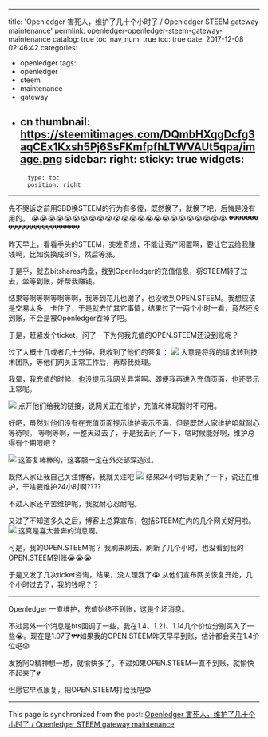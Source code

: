 
---
title: 'Openledger 害死人，维护了几十个小时了 / Openledger STEEM gateway maintenance'
permlink: openledger-openledger-steem-gateway-maintenance
catalog: true
toc_nav_num: true
toc: true
date: 2017-12-08 02:46:42
categories:
- openledger
tags:
- openledger
- steem
- maintenance
- gateway
- cn
thumbnail: https://steemitimages.com/DQmbHXqgDcfg3aqCEx1Kxsh5Pj6SsFKmfpfhLTWVAUt5qpa/image.png
sidebar:
    right:
        sticky: true
widgets:
    -
        type: toc
        position: right
---


先不哭诉之前用SBD换STEEM的行为有多傻，既然换了，就换了吧，后悔是没有用的。
😭😭😭😭😭😭😭😭😭😭😭😭😭😭😭😭😭😭😭😭😭😭😭😭
💔💔💔💔💔💔💔💔💔💔💔💔💔💔💔💔💔💔💔💔💔💔💔💔

昨天早上，看看手头的STEEM，突发奇想，不能让资产闲置啊，要让它去给我赚钱啊，比如说换成BTS，然后等涨。

于是乎，就去bitshares内盘，找到Openledger的充值信息，将STEEM转了过去，坐等到账，好帮我赚钱。

结果等啊等啊等啊等啊，我等到花儿也谢了，也没收到OPEN.STEEM。我想应该是交易太多，卡住了，于是就去忙其它事情，结果过了一两个小时一看，竟然还没到账，不会是被Openledger吞掉了吧。


于是，赶紧发个ticket，问了一下为何我充值的OPEN.STEEM还没到账呢？

过了大概十几或者几十分钟，我收到了他们的答复：
![](https://steemitimages.com/DQmbHXqgDcfg3aqCEx1Kxsh5Pj6SsFKmfpfhLTWVAUt5qpa/image.png)
大意是将我的请求转到技术团队，等他们网关正常工作后，再帮我处理。

我晕，我充值的时候，也没提示我网关异常啊。即便我再进入充值页面，也还显示正常呢。

![](https://steemitimages.com/DQmXSGCZ3RaUkvbviWs531XvU82NQNEAXkqwnAkgFKt2UZ9/image.png)
点开他们给我的链接，说网关正在维护，充值和体现暂时不可用。

好吧，虽然对他们没有在充值页面提示维护表示不满，但是既然人家维护咱就耐心等待呗。
等啊等啊，一整天过去了，于是我去问了一下，啥时候能好啊，维护总得有个期限吧？

![](https://steemitimages.com/DQmeMB1K7NpmbTAQvbs1dTfUaGevk3CP7B7GAWSEpven4ND/image.png)
这答复棒棒的，这客服一定在外交部深造过。

既然人家让我自己关注博客，我就关注吧
![](https://steemitimages.com/DQmeJJfS3wyP1YujHgFtFUeP3guSN9RpFzoAnmMuGZvmf2c/image.png)
结果24小时后更新了一下，说还在维护，干啥要维护24小时啊????

不过人家还辛苦维护呢，我就耐心忍耐吧。

又过了不知道多久之后，博客上总算宣布，包括STEEM在内的几个网关好用啦。
![](https://steemitimages.com/DQmSc5zitTjAcbfn2RQZpkTE3QiEfj5kzNKsQNgoFzkogvc/image.png)
这真是喜大普奔的消息啊。

可是，我的OPEN.STEEM呢？
我刷来刷去，刷新了几个小时，也没看到我的OPEN.STEEM到账😭😭😭

于是又发了几次ticket咨询，结果，没人理我了😭
从他们宣布网关恢复开始，几个小时过去了，我的钱呢？？

-----

Openledger 一直维护，充值始终不到账，这是个坏消息。

不过另外一个消息是bts回调了一些，我在1.4、1.21、1.14几个价位分别买入了一些😭。现在是1.07了💔💔如果我的OPEN.STEEM昨天早早到账，估计都会买在1.4价位吧😨

发扬阿Q精神想一想，就愉快多了。不过如果OPEN.STEEM一直不到账，就愉快不起来了💔

但愿它早点康复，把OPEN.STEEM打给我吧😨

- - -

This page is synchronized from the post: [Openledger 害死人，维护了几十个小时了 / Openledger STEEM gateway maintenance](https://steemit.com/@oflyhigh/openledger-openledger-steem-gateway-maintenance)
